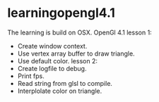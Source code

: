 # learningopengl4.1
The learning is build on OSX. OpenGl 4.1 
lesson 1: 
+ Create window context.
+ Use vertex array buffer to draw triangle.
+ Use default color.
lesson 2:
+ Create logfile to debug.
+ Print fps.
+ Read string from glsl to compile.
+ Interplolate color on triangle.
